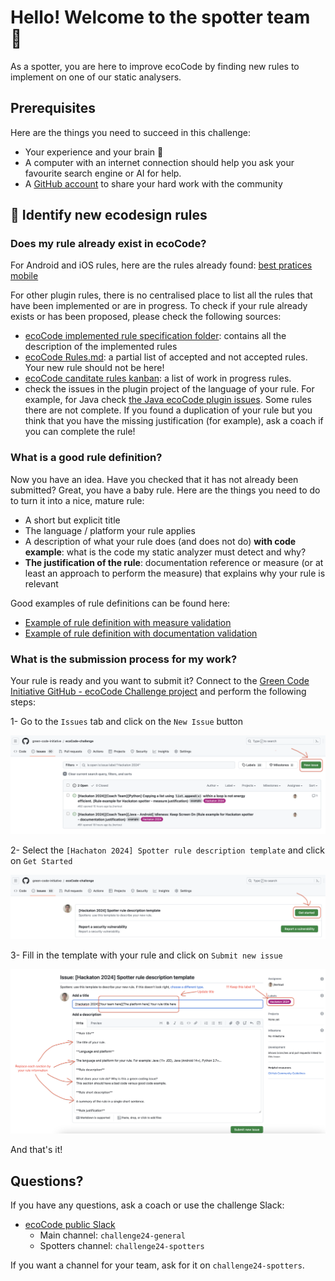 # Hello! Welcome to the spotter team 👋

As a spotter, you are here to improve ecoCode by finding new rules to implement on one of our static analysers.

## Prerequisites

Here are the things you need to succeed in this challenge:

- Your experience and your brain 😤
- A computer with an internet connection should help you ask your favourite search engine or AI for help.
- A [GitHub account](https://github.com/signup) to share your hard work with the community

## 📜 Identify new ecodesign rules

### Does my rule already exist in ecoCode?

For Android and iOS rules, here are the rules already found: [best pratices mobile](https://github.com/cnumr/best-practices-mobile)

For other plugin rules, there is no centralised place to list all the rules that have been implemented or are in progress. To check if your
rule already exists or has been proposed, please check the following sources:

- [ecoCode implemented rule specification folder](https://github.com/green-code-initiative/ecoCode/tree/main/ecocode-rules-specifications/src/main/rules): contains all the description of the implemented rules
- [ecoCode Rules.md](https://github.com/green-code-initiative/ecoCode/blob/main/RULES.md): a partial list of accepted and not accepted
   rules. Your new rule should not be here!
- [ecoCode canditate rules kanban](https://github.com/orgs/green-code-initiative/projects/1/views/1): a list of work in progress rules.
- check the issues in the plugin project of the language of your rule. For example, for Java check [the Java ecoCode plugin issues](https://github.com/green-code-initiative/ecoCode-java/issues). Some rules there are not complete. If you found a duplication of your rule but you think that you have the missing justification (for example), ask a coach if you can complete the rule!

### What is a good rule definition?

Now you have an idea. Have you checked that it has not already been submitted? Great, you have a baby rule. Here are the things you need to do to turn it into a nice, mature rule:

- A short but explicit title
- The language / platform your rule applies
- A description of what your rule does (and does not do) **with code example**: what is the code my static analyzer must detect and why?
- **The justification of the rule**: documentation reference or measure (or at least an approach to perform the measure) that explains
  why your rule is relevant

Good examples of rule definitions can be found here:

- [Example of rule definition with measure validation](https://github.com/green-code-initiative/ecoCode-challenge/issues/92)
- [Example of rule definition with documentation validation](https://github.com/green-code-initiative/ecoCode-challenge/issues/91)

### What is the submission process for my work?

Your rule is ready and you want to submit it? Connect to the [Green Code Initiative GitHub - ecoCode Challenge project](https://github.com/green-code-initiative/ecoCode-challenge) and perform the following steps:

1- Go to the `Issues` tab and click on the `New Issue` button

![Screen New Issue](/assets/images/spotter_enter_issue1.png)

2- Select the `[Hachaton 2024] Spotter rule description template` and click on `Get Started`

![Screen Get Started](/assets/images/spotter_enter_issue2.png)

3- Fill in the template with your rule and click on `Submit new issue`

![Screen Fill template](/assets/images/spotter_enter_issue3.png)

And that's it!

## Questions?

If you have any questions, ask a coach or use the challenge Slack:

- [ecoCode public Slack](https://ecocode-workspace.slack.com/)
  - Main channel: `challenge24-general`
  - Spotters channel: `challenge24-spotters`

If you want a channel for your team, ask for it on `challenge24-spotters`.
